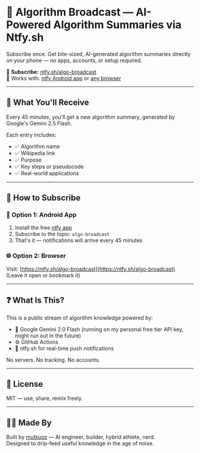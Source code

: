 # 📡 Algorithm Broadcast — AI-Powered Algorithm Summaries via Ntfy.sh

Subscribe once. Get bite-sized, AI-generated algorithm summaries directly on your phone — no apps, accounts, or setup required.

🔔 **Subscribe:** [ntfy.sh/algo-broadcast](https://ntfy.sh/algo-broadcast)  
📱 Works with: [ntfy Android app](https://ntfy.sh/app/) or [any browser](https://ntfy.sh/algo-broadcast)

---

## 🧠 What You'll Receive

Every 45 minutes, you'll get a new algorithm summary, generated by Google's Gemini 2.5 Flash.

Each entry includes:

- ✅ Algorithm name
- ✅ Wikipedia link
- ✅ Purpose
- ✅ Key steps or pseudocode
- ✅ Real-world applications

---

## 📲 How to Subscribe

### 🔔 Option 1: Android App

1. Install the free [ntfy app](https://ntfy.sh/app/)
2. Subscribe to the topic: `algo-broadcast`
3. That's it — notifications will arrive every 45 minutes

### 🌐 Option 2: Browser

Visit: [https://ntfy.sh/algo-broadcast](https://ntfy.sh/algo-broadcast)  
(Leave it open or bookmark it)

---

## ❓ What Is This?

This is a public stream of algorithm knowledge powered by:

- 🧠 Google Gemini 2.0 Flash (running on my personal free tier API key, might run out in the future)
- ⚙️ GitHub Actions
- 📡 ntfy.sh for real-time push notifications

No servers. No tracking. No accounts.

---

## 📘 License

MIT — use, share, remix freely.

---

## 🙋‍♀️ Made By

Built by [mutkuoz](https://mutkuoz.xyz) — AI engineer, builder, hybrid athlete, nerd.  
Designed to drip-feed useful knowledge in the age of noise.
